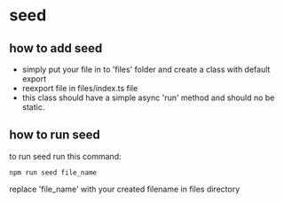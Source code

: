 
# seed

## how to add seed
- simply put your file in to 'files' folder and create a class with default export
- reexport file in files/index.ts file 
- this class should have a simple async 'run' method and should no be static.

## how to run seed
to run seed run this command:
```
npm run seed file_name
```
replace 'file_name' with your created filename in files directory